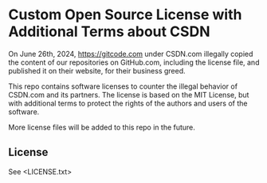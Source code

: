 # Custom Open Source License with Additional Terms about CSDN

On June 26th, 2024, <https://gitcode.com> under CSDN.com illegally copied the content of our repositories on GitHub.com, including the license file, and published it on their website, for their business greed.

This repo contains software licenses to counter the illegal behavior of CSDN.com and its partners. The license is based on the MIT License, but with additional terms to protect the rights of the authors and users of the software.

More license files will be added to this repo in the future.

## License

See <LICENSE.txt>
